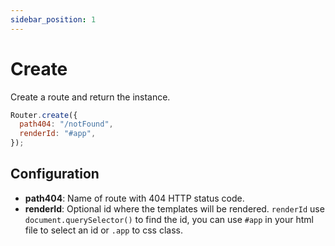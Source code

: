 ```yaml
---
sidebar_position: 1
---
```


# Create

Create a route and return the instance.

```js title="src/index.js"
Router.create({
  path404: "/notFound",
  renderId: "#app",
});
```

## Configuration

- **path404**: Name of route with 404 HTTP status code.
- **renderId**: Optional id where the templates will be rendered. `renderId` use `document.querySelector()` to find the id, you can use `#app` in your html file to select an id or `.app` to css class.
